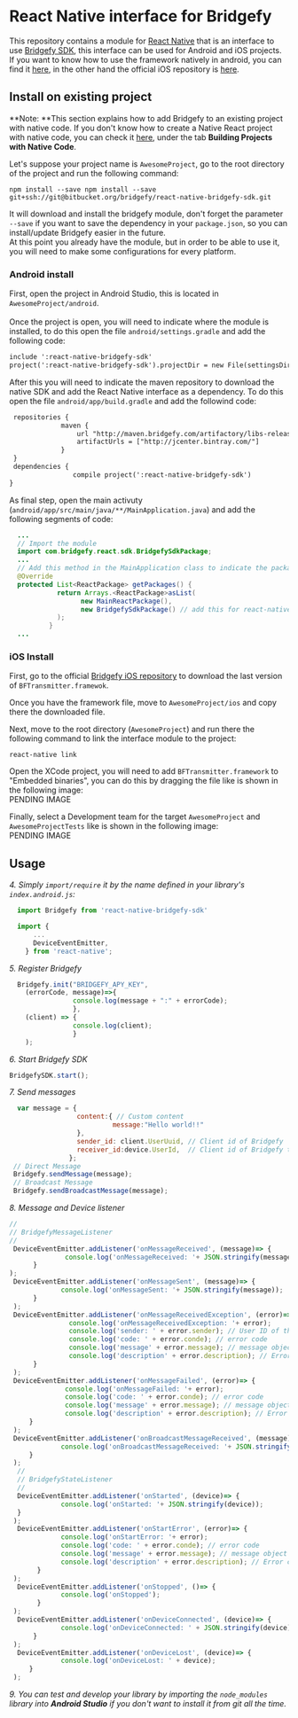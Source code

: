 # React Native interface for Bridgefy
This repository contains a module for [React Native](https://facebook.github.io/react-native/) that is an interface to use [Bridgefy SDK](https://www.bridgefy.me/), this interface can be used for Android and iOS projects. If you want to know how to use the framework natively in android, you can find it [here](https://github.com/bridgefy/bridgefy-android-samples/blob/master/README.md), in the other hand the official iOS repository is [here](https://bitbucket.org/bridgefy/bridgefy-ios-dist).

## Install on existing project

**Note: **This section explains how to add Bridgefy to an existing project with native code. If you don't know how to create a Native React project with native code, you can check it [here](https://facebook.github.io/react-native/docs/getting-started.html), under the tab **Building Projects with Native Code**.  

Let's suppose your project name is `AwesomeProject`, go to the root directory of the project and run the following command:

```
npm install --save npm install --save git+ssh://git@bitbucket.org/bridgefy/react-native-bridgefy-sdk.git
```

It will download and install the bridgefy module, don't forget the parameter `--save` if you want to save the dependency in your `package.json`, so you can install/update Bridgefy easier in the future.  
At this point you already have the module, but in order to be able to use it, you will need to make some configurations for every platform.

### Android install

First, open the project in Android Studio, this is located in `AwesomeProject/android`.  
<br>
Once the project is open, you will need to indicate where the module is installed, to do this open the file  `android/settings.gradle` and add the following code:
```xml
include ':react-native-bridgefy-sdk'
project(':react-native-bridgefy-sdk').projectDir = new File(settingsDir, '../node_modules/react-native-bridgefy-sdk/android'
```
After this you will need to indicate the maven repository to download the native SDK and add the React Native interface as a dependency. To do this open the file `android/app/build.gradle` and add the followind code:

```xml
 repositories {
             maven {
                 url "http://maven.bridgefy.com/artifactory/libs-release-local"
                 artifactUrls = ["http://jcenter.bintray.com/"]
             }
 }
 dependencies {
                compile project(':react-native-bridgefy-sdk')
}
```

As final step, open the main activuty (`android/app/src/main/java/**/MainApplication.java`) and add the following segments of code:

```java
  ...
  // Import the module
  import com.bridgefy.react.sdk.BridgefySdkPackage;
  ...
  // Add this method in the MainApplication class to indicate the packages to use.
  @Override
  protected List<ReactPackage> getPackages() {
            return Arrays.<ReactPackage>asList(
                  new MainReactPackage(),
                  new BridgefySdkPackage() // add this for react-native-bridgefy-sdk
            );
          }
  ...
```

### iOS Install

First, go to the official [Bridgefy iOS repository](https://bitbucket.org/bridgefy/bridgefy-ios-dist) to download the last version of `BFTransmitter.framewok`.

Once you have the framework file, move to `AwesomeProject/ios` and copy there the downloaded file.

Next, move to the root directory (`AwesomeProject`) and run there the following command to link the interface module to the project:

```
react-native link
````
Open the XCode project, you will need to add `BFTransmitter.framework` to "Embedded binaries", you can do this by dragging the file like is shown in the following image:  
PENDING IMAGE

Finally, select a Development team for the target `AwesomeProject` and  `AwesomeProjectTests` like is shown in the following image:  
PENDING IMAGE

## Usage

*4. Simply `import/require` it by the name defined in your library's `index.android.js`:*

```javascript
  import Bridgefy from 'react-native-bridgefy-sdk'

  import {
      ...
      DeviceEventEmitter,
    } from 'react-native';
```

*5. Register Bridgefy*

```javascript
  Bridgefy.init("BRIDGEFY_APY_KEY", 
    (errorCode, message)=>{
                console.log(message + ":" + errorCode);
                },
    (client) => {
                console.log(client);
                }
    );
```

*6. Start Bridgefy SDK*

```javascript
BridgefySDK.start();
```

*7. Send messages*

```javascript
  var message = {
                 content:{ // Custom content
                          message:"Hello world!!"
                 },
                 sender_id: client.UserUuid, // Client id of Bridgefy
                 receiver_id:device.UserId,  // Client id of Bridgefy to deliver messages
               };
 // Direct Message
 Bridgefy.sendMessage(message);
 // Broadcast Message
 Bridgefy.sendBroadcastMessage(message);
```

*8. Message and Device listener*

```javascript
//
// BridgefyMessageListener
//
 DeviceEventEmitter.addListener('onMessageReceived', (message)=> {
              console.log('onMessageReceived: '+ JSON.stringify(message));
      }
);
 DeviceEventEmitter.addListener('onMessageSent', (message)=> {
             console.log('onMessageSent: '+ JSON.stringify(message));
      }
 );
 DeviceEventEmitter.addListener('onMessageReceivedException', (error)=> {
               console.log('onMessageReceivedException: '+ error);
               console.log('sender: ' + error.sender); // User ID of the sender
               console.log('code: ' + error.conde); // error code
               console.log('message' + error.message); // message object empty
               console.log('description' + error.description); // Error cause
      }
 );
 DeviceEventEmitter.addListener('onMessageFailed', (error)=> {
              console.log('onMessageFailed: '+ error);
              console.log('code: ' + error.conde); // error code
              console.log('message' + error.message); // message object
              console.log('description' + error.description); // Error cause
     }
 );
 DeviceEventEmitter.addListener('onBroadcastMessageReceived', (message)=> {
             console.log('onBroadcastMessageReceived: '+ JSON.stringify(message));
     }
 );
  //
  // BridgefyStateListener
  //
  DeviceEventEmitter.addListener('onStarted', (device)=> {
             console.log('onStarted: '+ JSON.stringify(device));
  }
 );
  DeviceEventEmitter.addListener('onStartError', (error)=> {
             console.log('onStartError: '+ error);
             console.log('code: ' + error.conde); // error code
             console.log('message' + error.message); // message object empty
             console.log('description' + error.description); // Error cause 
       }
 );
  DeviceEventEmitter.addListener('onStopped', ()=> {
             console.log('onStopped');
       }
 );
  DeviceEventEmitter.addListener('onDeviceConnected', (device)=> {
             console.log('onDeviceConnected: ' + JSON.stringify(device));
      }
 );
  DeviceEventEmitter.addListener('onDeviceLost', (device)=> {
             console.log('onDeviceLost: ' + device);
     }
 );
```

*9. You can test and develop your library by importing the `node_modules` library into **Android Studio** if you don't want to install it from _git_ all the time.*